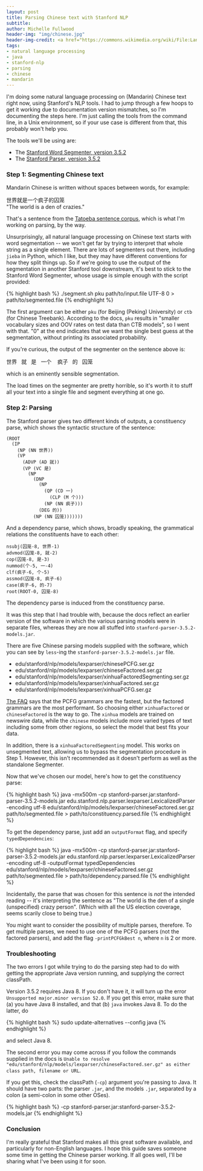 ```yaml
---
layout: post
title: Parsing Chinese text with Stanford NLP
subtitle:
author: Michelle Fullwood
header-img: "img/chinese.jpg"
header-img-credit: <a href="https://commons.wikimedia.org/wiki/File:LantingXu.jpg">Excerpt of the Lantingji Xu, Wikimedia Commons</a>
tags:
- natural language processing
- java
- stanford-nlp
- parsing
- chinese
- mandarin
---
```


I'm doing some natural language processing on (Mandarin) Chinese text right now,
using Stanford's NLP tools. I had to jump through a few hoops to get it working
due to documentation version mismatches, so I'm documenting the steps here.
I'm just calling the tools from the command line, in a Unix environment, so
if your use case is different from that, this probably won't help you.

The tools we'll be using are:

* The [Stanford Word Segmenter, version 3.5.2](http://nlp.stanford.edu/software/segmenter.shtml)
* The [Stanford Parser, version 3.5.2](http://nlp.stanford.edu/software/lex-parser.shtml)

### Step 1: Segmenting Chinese text

Mandarin Chinese is written without spaces between words, for example:

世界就是一个疯子的囚笼<br/>
"The world is a den of crazies."

That's a sentence from the [Tatoeba sentence corpus](http://tatoeba.org/eng/),
which is what I'm working on parsing, by the way.

Unsurprisingly, all natural language processing on Chinese text
starts with word segmentation -- we won't get far by trying to interpret
that whole string as a single element. There are lots
of segmenters out there, including `jieba` in Python, which I like, but they
may have different conventions for how they split things up. So if we're going
to use the output of the segmentation in another Stanford tool downstream, it's
best to stick to the Stanford Word Segmenter, whose usage is simple enough
with the script provided:

{% highlight bash %}
./segment.sh pku path/to/input.file UTF-8 0 > path/to/segmented.file
{% endhighlight %}

The first argument can be either `pku` (for Beijing (Peking) University)
or `ctb` (for Chinese Treebank). According to the docs, `pku` results
in "smaller vocabulary sizes and OOV rates on test data than CTB models",
so I went with that.
"0" at the end indicates that we want the single best guess at the segmentation,
without printing its associated probability.

If you're curious, the output of the segmenter on the sentence above is:

世界&nbsp;&nbsp;&nbsp;就&nbsp;&nbsp;&nbsp;是&nbsp;&nbsp;&nbsp;一个
&nbsp;&nbsp;&nbsp;疯子&nbsp;&nbsp;&nbsp;的&nbsp;&nbsp;&nbsp;囚笼

which is an eminently sensible segmentation.

The load times on the segmenter are pretty horrible, so it's worth it to stuff
all your text into a single file and segment everything at one go.

### Step 2: Parsing

The Stanford parser gives two different kinds of outputs, a constituency
parse, which shows the syntactic structure of the sentence:

    (ROOT
      (IP
        (NP (NN 世界))
        (VP
          (ADVP (AD 就))
          (VP (VC 是)
            (NP
              (DNP
                (NP
                  (QP (CD 一)
                    (CLP (M 个)))
                  (NP (NN 疯子)))
                (DEG 的))
              (NP (NN 囚笼)))))))

And a dependency parse, which shows, broadly speaking, the grammatical relations
the constituents have to each other:

    nsubj(囚笼-8, 世界-1)
    advmod(囚笼-8, 就-2)
    cop(囚笼-8, 是-3)
    nummod(个-5, 一-4)
    clf(疯子-6, 个-5)
    assmod(囚笼-8, 疯子-6)
    case(疯子-6, 的-7)
    root(ROOT-0, 囚笼-8)

The dependency parse is induced from the constituency parse.

It was this step that I had trouble with, because the docs reflect an earlier
version of the software in which the various parsing models were in separate
files, whereas they are now all stuffed into `stanford-parser-3.5.2-models.jar`.

There are five Chinese parsing models supplied with the software, which
you can see by `less`-ing the `stanford-parser-3.5.2-models.jar` file.

* edu/stanford/nlp/models/lexparser/chinesePCFG.ser.gz
* edu/stanford/nlp/models/lexparser/chineseFactored.ser.gz
* edu/stanford/nlp/models/lexparser/xinhuaFactoredSegmenting.ser.gz
* edu/stanford/nlp/models/lexparser/xinhuaFactored.ser.gz
* edu/stanford/nlp/models/lexparser/xinhuaPCFG.ser.gz

[The FAQ](http://nlp.stanford.edu/software/parser-faq.shtml#o)
says that the PCFG grammars are the fastest, but the factored grammars are the
most performant. So choosing either `xinhuaFactored` or `chineseFactored`
is the way to go. The `xinhua` models are trained on newswire data, while
the `chinese` models include more varied types of text including some from
other regions, so select the model that best fits your data.

In addition, there is a `xinhuaFactoredSegmenting` model. This works on
unsegmented text, allowing us to bypass the segmentation procedure in Step 1.
However, this isn't recommended as it doesn't perform as well as the standalone
Segmenter.

Now that we've chosen our model, here's how to get the constituency parse:

{% highlight bash %}
java
-mx500m
-cp stanford-parser.jar:stanford-parser-3.5.2-models.jar edu.stanford.nlp.parser.lexparser.LexicalizedParser
-encoding utf-8
edu/stanford/nlp/models/lexparser/chineseFactored.ser.gz
path/to/segmented.file > path/to/constituency.parsed.file
{% endhighlight %}

To get the dependency parse, just add an `outputFormat` flag, and specify
`typedDependencies`:

{% highlight bash %}
java
-mx500m
-cp stanford-parser.jar:stanford-parser-3.5.2-models.jar edu.stanford.nlp.parser.lexparser.LexicalizedParser
-encoding utf-8
-outputFormat typedDependencies
edu/stanford/nlp/models/lexparser/chineseFactored.ser.gz
path/to/segmented.file > path/to/dependency.parsed.file
{% endhighlight %}

Incidentally, the parse that was chosen for this sentence is *not*
the intended reading -- it's interpreting the sentence as
"The world is the den of a single (unspecified) crazy person".
(Which with all the US election coverage, seems scarily close to being
true.)

You might want to consider the possibility of multiple parses, therefore.
To get multiple parses, we need to use one of the PCFG parsers
(not the factored parsers), and
add the flag `-printPCFGkBest n`, where `n` is 2 or more.


### Troubleshooting

The two errors I got while trying to do the parsing step had to do with
getting the appropriate Java version running, and supplying the correct
classPath.

Version 3.5.2 requires Java 8. If you don't have it, it will turn up the
error `Unsupported major.minor version 52.0`. If you get this error,
make sure that (a) you have Java 8 installed, and that
(b) `java` invokes Java 8. To do the latter, do

{% highlight bash %}
sudo update-alternatives --config java
{% endhighlight %}

and select Java 8.

The second error you may come across if you follow the commands supplied in
the docs is `Unable to resolve
"edu/stanford/nlp/models/lexparser/chineseFactored.ser.gz"
as either class path, filename or URL`.

If you get this, check the classPath (`-cp`) argument you're passing to Java.
It should have two parts: the parser `.jar`, and the models `.jar`, separated
by a colon (a semi-colon in some other OSes).

{% highlight bash %}
-cp stanford-parser.jar:stanford-parser-3.5.2-models.jar
{% endhighlight %}

### Conclusion

I'm really grateful that Stanford makes all this great software available,
and particularly for non-English languages. I hope this guide saves someone
some time in getting the Chinese parser working. If all goes well, I'll be
sharing what I've been using it for soon.

